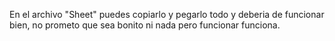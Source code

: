 En el archivo "Sheet" puedes copiarlo y pegarlo todo y deberia de funcionar bien, no prometo que sea bonito ni nada pero funcionar funciona. 

